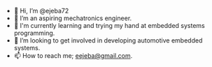 - 👋 Hi, I’m @ejeba72
- 👀 I’m an aspiring mechatronics engineer.
- 🌱 I'm currently learning and trying my hand at embedded systems programming.
- 💞️ I’m looking to get involved in developing automotive embedded systems.
- 📫 How to reach me; eejeba@gmail.com.

<!---
ejeba72/ejeba72 is a ✨ special ✨ repository because its `README.md` (this file) appears on your GitHub profile.
You can click the Preview link to take a look at your changes.
--->
